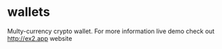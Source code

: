 # wallets
Multy-currency crypto wallet. For more information live demo check out http://ex2.app website
